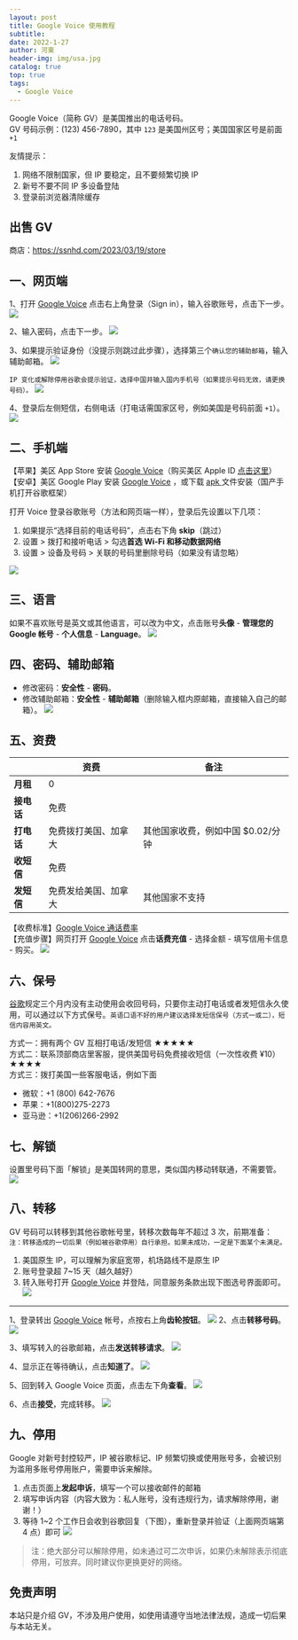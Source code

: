 ```yaml
---
layout: post
title: Google Voice 使用教程
subtitle: 
date: 2022-1-27
author: 河東
header-img: img/usa.jpg
catalog: true
top: true
tags:
  - Google Voice
---
```


Google Voice（简称 GV）是美国推出的电话号码。\
GV 号码示例：‪(123) 456-7890‬，其中 `123` 是美国州区号；美国国家区号是前面 `+1`

友情提示：
1. 网络不限制国家，但 IP 要稳定，且不要频繁切换 IP
2. 新号不要不同 IP 多设备登陆
3. 登录前浏览器清除缓存

## 出售 GV

商店：<https://ssnhd.com/2023/03/19/store>

## 一、网页端
1、打开 [Google Voice](https://voice.google.com/) 点击右上角登录（Sign in），输入谷歌账号，点击下一步。
![](https://i.imgur.com/2kefGOI.png)

2、输入密码，点击下一步。
![](https://i.imgur.com/Og34aqT.png)

3、如果提示验证身份（没提示则跳过此步骤），选择第三个`确认您的辅助邮箱`，输入辅助邮箱。
![](https://i.imgur.com/1UVxM4G.png)

`IP 变化或解除停用谷歌会提示验证，选择中国并输入国内手机号（如果提示号码无效，请更换号码）。`
![](https://i.imgur.com/YY09hlM.jpg)

4、登录后左侧短信，右侧电话（打电话需国家区号，例如美国是号码前面 `+1`）。
![](https://i.imgur.com/IrB7dd5.png)

## 二、手机端

【苹果】美区 App Store 安装 [Google Voice](https://apps.apple.com/us/app/google-voice/id318698524)（购买美区 Apple ID [点击这里](https://ssnhd.com/2023/03/19/store)）\
【安卓】美区 Google Play 安装 [Google Voice](https://play.google.com/store/apps/details?id=com.google.android.apps.googlevoice&hl=zh&gl=US) ，或下载 [apk ](https://apkpure.com/search?q=Google+Voice)文件安装（国产手机打开谷歌框架）

打开 Voice 登录谷歌账号（方法和网页端一样），登录后先设置以下几项：
1. 如果提示“选择目前的电话号码”，点击右下角 **skip**（跳过）
2. 设置 > 拨打和接听电话 > 勾选**首选 Wi-Fi 和移动数据网络**
3. 设置 > 设备及号码 > 关联的号码里删除号码（如果没有请忽略）

![](https://i.imgur.com/FIXfG4B.jpg)

## 三、语言

如果不喜欢账号是英文或其他语言，可以改为中文，点击账号**头像** - **管理您的 Google 帐号** - **个人信息** - **Language**。
![](https://i.imgur.com/oMYAOmY.png)


## 四、密码、辅助邮箱
- 修改密码：**安全性** - **密码**。
- 修改辅助邮箱：**安全性** - **辅助邮箱**（删除输入框内原邮箱，直接输入自己的邮箱）。
![](https://i.imgur.com/dmWyVKU.png)

  
## 五、资费

|  | 资费 | 备注 |
|---|---|---|
| **月租** | 0 |  |
| **接电话** | 免费 |  |
| **打电话** | 免费拨打美国、加拿大 | 其他国家收费，例如中国 $0.02/分钟 |
| **收短信** | 免费 |  |
| **发短信** | 免费发给美国、加拿大 | 其他国家不支持 |

【收费标准】[Google Voice 通话费率](https://voice.google.com/u/0/rates?pli=1)\
【充值步骤】网页打开 [Google Voice](https://voice.google.com/u/3/billing) 点击**话费充值** - 选择金额 - 填写信用卡信息 - 购买。
![](https://i.imgur.com/5WiCJVa.png)

## 六、保号
[谷歌](https://support.google.com/voice/answer/9230450)规定三个月内没有主动使用会收回号码，只要你主动打电话或者发短信永久使用，可以通过以下方式保号。`英语口语不好的用户建议选择发短信保号（方式一或二），短信内容用英文。`

方式一：拥有两个 GV 互相打电话/发短信 ★★★★★\
方式二：联系顶部商店里客服，提供美国号码免费接收短信（一次性收费 ¥10）★★★★\
方式三：拨打美国一些客服电话，例如下面
- 微软：+1 (800) 642-7676
- 苹果：+1(800)275-2273
- 亚马逊：+1(206)266-2992

## 七、解锁

设置里号码下面「解锁」是美国转网的意思，类似国内移动转联通，不需要管。
![](https://i.imgur.com/ypfY4w3.png)


## 八、转移
GV 号码可以转移到其他谷歌帐号里，转移次数每年不超过 3 次，前期准备：\
`注：转移造成的一切后果（例如被谷歌停用）自行承担。如果未成功，一定是下面某个未满足。`
1. 美国原生 IP，可以理解为家庭宽带，机场路线不是原生 IP
2. 账号登录超 7~15 天（越久越好）
3. 转入账号打开 [Google Voice](https://voice.google.com/u/0/messages) 并登陆，同意服务条款出现下图选号界面即可。
![](https://i.imgur.com/b7Iiwn2.png)



---

1、登录转出 [Google Voice](https://voice.google.com/u/0/messages) 帐号，点按右上角**齿轮按钮**。
![](https://i.imgur.com/FpZ4KxH.png)
2、点击**转移号码**。
![](https://i.imgur.com/OASFgdA.png)

3、填写转入的谷歌邮箱，点击**发送转移请求**。
![](https://i.imgur.com/dnPKT2H.png)


4、显示正在等待确认，点击**知道了**。
![](https://i.imgur.com/YbWLJgg.png)

5、回到转入 Google Voice 页面，点击左下角**查看**。
![](https://i.imgur.com/Yl00SOG.png)

6、点击**接受**，完成转移。
![](https://i.imgur.com/naiWfji.png)




## 九、停用

Google 对新号封控较严，IP 被谷歌标记、IP 频繁切换或使用账号多，会被识别为滥用多账号停用账户，需要申诉来解除。

1. 点击页面上**发起申诉**，填写一个可以接收邮件的邮箱
2. 填写申诉内容（内容大致为：私人账号，没有违规行为，请求解除停用，谢谢！）
3. 等待 1~2 个工作日会收到谷歌回复（下图），重新登录并验证（上面网页端第 4 点）即可
![](https://i.imgur.com/gff36TA.png)

>注：绝大部分可以解除停用，如未通过可二次申诉，如果仍未解除表示彻底停用，可放弃。同时建议你更换更好的网络。


## 免责声明

本站只是介绍 GV，不涉及用户使用，如使用请遵守当地法律法规，造成一切后果与本站无关。

